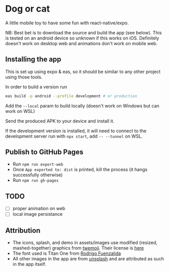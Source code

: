 # Dog or cat

A little mobile toy to have some fun with react-native/expo.

NB: Best bet is to download the source and build the app (see below). This is tested on an android device so unknown if this works on iOS. Definitely doesn't work on desktop web and animations don't work on mobile web.

## Installing the app

This is set up using expo & eas, so it should be similar to any other project using those tools.

In order to build a version run

```sh
eas build -p android --profile development # or production
```

Add the `--local` param to build locally (doesn't work on Windows but can work on WSL)

Send the produced APK to your device and install it.

If the development version is installed, it will need to connect to the development server run with `npx start`, add `-- --tunnel` on WSL.

## Publish to GitHub Pages

- Run `npm run export-web`
- Once `App exported to: dist` is printed, kill the process (it hangs successfully otherwise)
- Run `npm run gh-pages`

## TODO

- [ ] proper animation on web
- [ ] local image persistance

## Attribution

- The icons, splash, and demo in assets/images use modified (resized, mashed-together) graphics from [twemoji](https://github.com/twitter/twemoji). Their license is [here](https://github.com/twitter/twemoji/blob/master/LICENSE-GRAPHICS)
- The font used is Titan One from [Rodrigo Fuenzalida](https://fonts.google.com/specimen/Titan+One/about)
- All other images in the app are from [unsplash](https://unsplash.com) and are attributed as such in the app itself.
